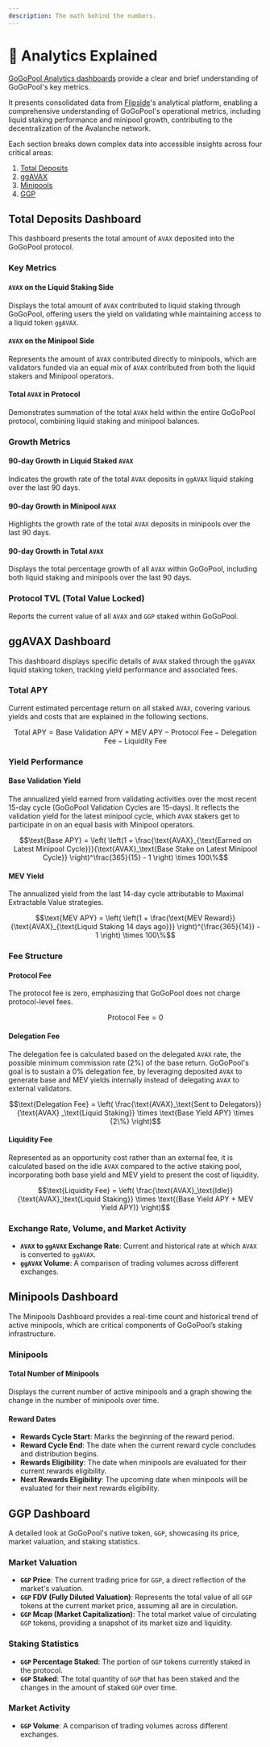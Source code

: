 ```yaml
---
description: The math behind the numbers.
---
```


# 📐 Analytics Explained

[GoGoPool Analytics dashboards](https://flipsidecrypto.xyz/GoGoPool/-GGP-protocol-stats-PitGzK) provide a clear and brief understanding of GoGoPool's key metrics.

It presents consolidated data from [Flipside](https://flipsidecrypto.xyz/GoGoPool/-GGP-protocol-stats-PitGzK)'s analytical platform, enabling a comprehensive understanding of GoGoPool's operational metrics, including liquid staking performance and minipool growth, contributing to the decentralization of the Avalanche network.

Each section breaks down complex data into accessible insights across four critical areas:&#x20;

1. [Total Deposits](analytics.md#total-deposits-dashboard)
2. [ggAVAX](analytics.md#ggavax-dashboard)
3. [Minipools](analytics.md#minipools-dashboard)
4. [GGP](analytics.md#ggp-dashboard)

## Total Deposits Dashboard

This dashboard presents the total amount of `AVAX` deposited into the GoGoPool protocol.

### Key Metrics

#### **`AVAX` on the Liquid Staking Side**

Displays the total amount of `AVAX` contributed to liquid staking through GoGoPool, offering users the yield on validating while maintaining access to a liquid token `ggAVAX`.

#### **`AVAX` on the Minipool Side**

Represents the amount of `AVAX` contributed directly to minipools, which are validators funded via an equal mix of `AVAX` contributed from both the liquid stakers and Minipool operators.

#### **Total `AVAX` in Protocol**

Demonstrates summation of the total `AVAX` held within the entire GoGoPool protocol, combining liquid staking and minipool balances.

### Growth Metrics

#### **90-day Growth in Liquid Staked `AVAX`**

Indicates the growth rate of the total `AVAX` deposits in `ggAVAX` liquid staking over the last 90 days.

#### **90-day Growth in Minipool `AVAX`**

Highlights the growth rate of the total `AVAX` deposits in minipools over the last 90 days.

#### **90-day Growth in Total `AVAX`**

Displays the total percentage growth of all `AVAX` within GoGoPool, including both liquid staking and minipools over the last 90 days.

### Protocol TVL (Total Value Locked)

Reports the current value of all `AVAX` and `GGP` staked within GoGoPool.

## ggAVAX Dashboard

This dashboard displays specific details of `AVAX` staked through the `ggAVAX` liquid staking token, tracking yield performance and associated fees.

### Total APY

Current estimated percentage return on all staked `AVAX`, covering various yields and costs that are explained in the following sections.

$$\text{Total APY} = \text{Base Validation APY} + \text{MEV APY} - \text{Protocol Fee} - \text{Delegation Fee} - \text{Liquidity Fee}$$

### Yield Performance

#### Base Validation Yield

The annualized yield earned from validating activities over the most recent 15-day cycle (GoGoPool Validation Cycles are 15-days). It reflects the validation yield for the latest minipool cycle, which `AVAX` stakers get to participate in on an equal basis with Minipool operators.

$$\text{Base APY} = \left( \left(1 + \frac{\text{AVAX}_{\text{Earned on Latest Minipool Cycle}}}{\text{AVAX}_\text{Base Stake on Latest Minipool Cycle}} \right)^\frac{365}{15} - 1 \right) \times 100\%$$

#### MEV Yield

The annualized yield from the last 14-day cycle attributable to Maximal Extractable Value strategies.

$$\text{MEV APY} = \left( \left(1 + \frac{\text{MEV Reward}}{\text{AVAX}_{\text{Liquid Staking 14 days ago}}} \right)^{\frac{365}{14}} - 1 \right) \times 100\%$$

### Fee Structure

#### Protocol Fee

The protocol fee is zero, emphasizing that GoGoPool does not charge protocol-level fees.

$$\text{Protocol Fee} = 0$$

#### Delegation Fee

The delegation fee is calculated based on the delegated `AVAX` rate, the possible minimum commission rate (2%) of the base return. GoGoPool's goal is to sustain a 0% delegation fee, by leveraging deposited `AVAX` to generate base and MEV yields internally instead of delegating `AVAX` to external validators.

$$\text{Delegation Fee} = \left( \frac{\text{AVAX}_\text{Sent to Delegators}}{\text{AVAX} _\text{Liquid Staking}} \times \text{Base Yield APY} \times {2\%} \right)$$

#### Liquidity Fee

Represented as an opportunity cost rather than an external fee, it is calculated based on the idle `AVAX` compared to the active staking pool, incorporating both base yield and MEV yield to present the cost of liquidity.

$$\text{Liquidity Fee} = \left( \frac{\text{AVAX}_\text{Idle}}{\text{AVAX}_\text{Liquid Staking}} \times \text{(Base Yield APY + MEV Yield APY)} \right)$$

### Exchange Rate, Volume, and Market Activity

* **`AVAX` to `ggAVAX` Exchange Rate**: Current and historical rate at which `AVAX` is converted to `ggAVAX`.
* **`ggAVAX` Volume**: A comparison of trading volumes across different exchanges.

## Minipools Dashboard

The Minipools Dashboard provides a real-time count and historical trend of active minipools, which are critical components of GoGoPool’s staking infrastructure.

### Minipools

#### Total Number of Minipools

Displays the current number of active minipools and a graph showing the change in the number of minipools over time.

#### Reward Dates

* **Rewards Cycle Start**: Marks the beginning of the reward period.
* **Reward Cycle End**: The date when the current reward cycle concludes and distribution begins.
* **Rewards Eligibility**: The date when minipools are evaluated for their current rewards eligibility.
* **Next Rewards Eligibility**: The upcoming date when minipools will be evaluated for their next rewards eligibility.

## GGP Dashboard

A detailed look at GoGoPool's native token, `GGP`, showcasing its price, market valuation, and staking statistics.

### Market Valuation

* **`GGP` Price**: The current trading price for `GGP`, a direct reflection of the market's valuation.
* **`GGP` FDV (Fully Diluted Valuation)**: Represents the total value of all `GGP` tokens at the current market price, assuming all are in circulation.
* **`GGP` Mcap (Market Capitalization)**: The total market value of circulating `GGP` tokens, providing a snapshot of its market size and liquidity.

### Staking Statistics

* **`GGP` Percentage Staked**: The portion of `GGP` tokens currently staked in the protocol.
* **`GGP` Staked**: The total quantity of `GGP` that has been staked and the changes in the amount of staked `GGP` over time.

### Market Activity

* **`GGP` Volume**: A comparison of trading volumes across different exchanges.

